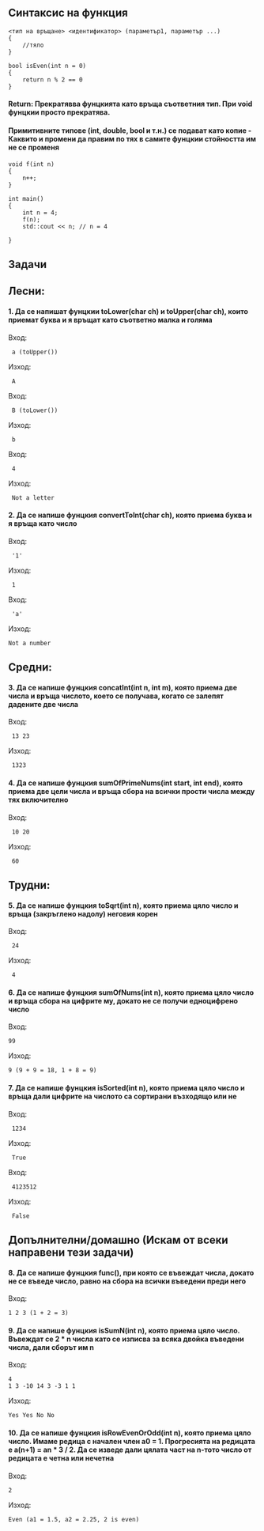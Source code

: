 ## Синтаксис на функция
```
<тип на връщане> <идентификатор> (параметър1, параметър ...)
{
	//тяло
}

bool isEven(int n = 0)
{
    return n % 2 == 0
}
```
#### Return: Прекратявва фунцкията като връща съответния тип. При void фунцкии просто прекратява.
#### Примитивните типове (int, double, bool и т.н.) се подават като копие - Каквито и промени да правим по тях в самите фунцкии стойността им не се променя
```
void f(int n)
{
    n++;
}

int main()
{
    int n = 4;
    f(n);
    std::cout << n; // n = 4
    
}
```
## Задачи

## Лесни:
#### **1.** Да се напишат фунцкии toLower(char ch) и toUpper(char ch), които приемат буква и я връщат като съответно малка и голяма

Вход:
```
 a (toUpper())
```
Изход:
```
 A
```
Вход:
```
 B (toLower())
```
Изход:
```
 b
```
Вход:
```
 4
```
Изход:
```
 Not a letter
```
#### **2.** Да се напише фунцкия convertToInt(char ch), която приема буква и я връща като число

Вход:

```
 '1'
```

Изход:

```
 1
```
Вход:
```
 'a'
```
Изход:

```
Not a number
```

## Средни:
#### **3.** Да се напише фунцкия concatInt(int n, int m), която приема две числа и връща числото, което се получава, когато се залепят дадените две числа

Вход:
```
 13 23
```
Изход:
```
 1323
```
#### **4.** Да се напише фунцкия sumOfPrimeNums(int start, int end), която приема две цели числа и връща сбора на всички прости числа между тях включително

Вход:
```
 10 20
```
Изход:
```
 60
```

## Трудни:
#### **5.** Да се напише фунцкия toSqrt(int n), която приема цяло число и връща (закръглено надолу) неговия корен

Вход:
```
 24
```
Изход:
```
 4
```
#### **6.** Да се напише фунцкия sumOfNums(int n), която приема цяло число и връща сбора на цифрите му, докато не се получи едноцифрено число
Вход:
```
99
```
Изход:
```
9 (9 + 9 = 18, 1 + 8 = 9)

```
#### **7.** Да се напише фунцкия isSorted(int n), която приема цяло число и връща дали цифрите на числото са сортирани възходящо или не
Вход:
```
 1234
```
Изход:
```
 True
```
Вход:
```
 4123512
```
Изход:
```
 False
```

## Допълнителни/домашно (Искам от всеки направени тези задачи)

#### **8.** Да се напише фунцкия func(), при която се въвеждат числа, докато не се въведе число, равно на сбора на всички въведени преди него
Вход:
```
1 2 3 (1 + 2 = 3)
```
#### **9.**  Да се напише фунцкия isSumN(int n), която приема цяло число. Въвеждат се 2 * n числа като се изписва за всяка двойка въведени числа, дали сборът им n
Вход:
```
4
1 3 -10 14 3 -3 1 1
```
Изход:
```
Yes Yes No No
```
#### **10.**  Да се напише фунцкия isRowEvenOrOdd(int n), която приема цяло число. Имаме редица с начален член а0 = 1. Прогресията на редицата е а(n+1) = an * 3 / 2. Да се изведе дали цялата част на n-тото число от редицата е четна или нечетна
Вход:
```
2
```
Изход:
```
Even (a1 = 1.5, a2 = 2.25, 2 is even)
```
